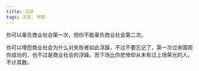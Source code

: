 ```yaml
---
title: 沉浮
tags: 沉浮, 书写
---
```



你可以辜负商业社会第一次，但你不能辜负商业社会第二次。

你可以埋怨商业社会为什么对失败者如此浮躁，不过不要忘记了，第一次过来围观你成功的，也不过是商业社会的浮躁。而下场比你悲惨却从未有过上场荣光的人，不计其数。

